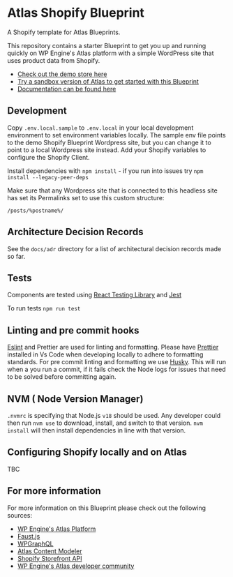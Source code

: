 # Atlas Shopify Blueprint

A Shopify template for Atlas Blueprints.

This repository contains a starter Blueprint to get you up and running quickly on WP Engine's Atlas platform with a simple WordPress site that uses product data from Shopify.

- [Check out the demo store here](https://atlasshopify.wpengine.com)
- [Try a sandbox version of Atlas to get started with this Blueprint](https://wpengine.com/headless-wordpress/)
- [Documentation can be found here](#)

## Development

Copy `.env.local.sample` to `.env.local` in your local development environment to set environment variables locally. The sample env file points to the demo Shopify Blueprint Wordpress site, but you can change it to point to a local Wordpress site instead. Add your Shopify variables to configure the Shopify Client.

Install dependencies with `npm install` - if you run into issues try `npm install --legacy-peer-deps`

Make sure that any Wordpress site that is connected to this headless site has set its Permalinks set to use this custom structure:

```
/posts/%postname%/
```

## Architecture Decision Records

See the `docs/adr` directory for a list of architectural decision records made so far.

## Tests

Components are tested using [React Testing Library](https://testing-library.com/docs/react-testing-library/intro/) and [Jest](https://jestjs.io/docs/getting-started)

To run tests `npm run test`

## Linting and pre commit hooks

[Eslint](https://eslint.org/) and Prettier are used for linting and formatting. Please have [Prettier](https://prettier.io/) installed in Vs Code when developing locally to adhere to formatting standards. For pre commit linting and formatting we use [Husky](https://github.com/typicode/husky). This will run when a you run a commit, if it fails check the Node logs for issues that need to be solved before committing again.

## NVM ( Node Version Manager)

`.nvmrc` is specifying that Node.js `v18` should be used. Any developer could then run `nvm use` to download, install, and switch to that version. `nvm install` will then install dependencies in line with that version.

## Configuring Shopify locally and on Atlas

TBC

## For more information

For more information on this Blueprint please check out the following sources:

- [WP Engine's Atlas Platform](https://wpengine.com/headless-wordpress/)
- [Faust.js](https://faustjs.org/)
- [WPGraphQL](https://www.wpgraphql.com/)
- [Atlas Content Modeler](https://wordpress.org/plugins/atlas-content-modeler/)
- [Shopify Storefront API](https://shopify.dev/docs/api/storefront)
- [WP Engine's Atlas developer community](https://wpengine.com/builders/headless)
